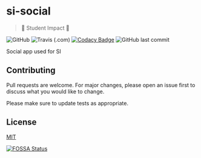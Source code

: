 # si-social
> 🌟 Student Impact 🌟

![GitHub](https://img.shields.io/github/license/jewkub/si-social.svg)
![Travis (.com)](https://img.shields.io/travis/com/jewkub/si-social.svg)
[![Codacy Badge](https://api.codacy.com/project/badge/Grade/3791f84ebda04d4783319cef714297dc)](https://www.codacy.com/app/jewkub/si-social?utm_source=github.com&amp;utm_medium=referral&amp;utm_content=jewkub/si-social&amp;utm_campaign=Badge_Grade)
![GitHub last commit](https://img.shields.io/github/last-commit/jewkub/si-social.svg)

Social app used for SI

## Contributing
Pull requests are welcome. For major changes, please open an issue first to discuss what you would like to change.

Please make sure to update tests as appropriate.

## License
[MIT](https://opensource.org/licenses/MIT)

[![FOSSA Status](https://app.fossa.io/api/projects/custom%2B8959%2Fgithub.com%2Fjewkub%2Fsi-social.svg?type=large)](https://app.fossa.io/projects/custom%2B8959%2Fgithub.com%2Fjewkub%2Fsi-social?ref=badge_large)